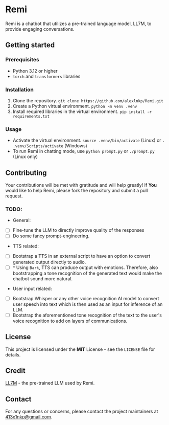 # Remi
Remi is a chatbot that utilizes a pre-trained language model, LL7M, to provide engaging conversations.

## Getting started
### Prerequisites
- Python 3.12 or higher
- `torch` and `transformers` libraries

### Installation
1. Clone the repository. `git clone https://github.com/alexlnkp/Remi.git`
2. Create a Python virtual environment. `python -m venv .venv`
3. Install required libraries in the virtual environment. `pip install -r requirements.txt`

### Usage
- Activate the virtual environment. `source .venv/bin/activate` (Linux) or `. .venv/Scripts/activate` (Windows)
- To run Remi in chatting mode, use `python prompt.py` or `./prompt.py` (Linux only)

## Contributing
Your contributions will be met with gratitude and will help greatly! If **You** would like to help Remi, please fork the repository and submit a pull request.

### TODO:
- General:
- [ ] Fine-tune the LLM to directly improve quality of the responses
- [ ] Do some fancy prompt-engineering.

- TTS related:
- [ ] Bootstrap a TTS in an external script to have an option to convert generated output directly to audio.
- [ ] ^ Using `Bark`, TTS can produce output with emotions. Therefore, also bootstrapping a tone recognition of the generated text would make the chatbot sound more natural.

- User input related:
- [ ] Bootstrap Whisper or any other voice recognition AI model to convert user speech into text which is then used as an input for inference of an LLM.
- [ ] Bootstrap the aforementioned tone recognition of the text to the user's voice recognition to add on layers of communications.

## License
This project is licensed under the **MIT** License - see the `LICENSE` file for details.

## Credit
[LL7M](https://huggingface.co/JosephusCheung/LL7M) - the pre-trained LLM used by Remi.

## Contact
For any questions or concerns, please contact the project maintainers at 413x1nkp@gmail.com.